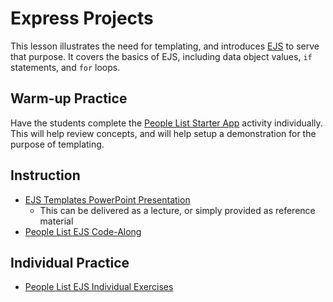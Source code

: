 # Express Projects
This lesson illustrates the need for templating, and introduces [EJS](https://ejs.co/) to serve that purpose. It covers the basics of EJS, including data object values, `if` statements, and `for` loops.

## Warm-up Practice
Have the students complete the [People List Starter App](PeopleListStarterApp.md) activity individually. This will help review concepts, and will help setup a demonstration for the purpose of templating.

## Instruction
- [EJS Templates PowerPoint Presentation](EjsTemplates.pptx)
    - This can be delivered as a lecture, or simply provided as reference material
- [People List EJS Code-Along](PeopleListEjsCodeAlong.md)

## Individual Practice
- [People List EJS Individual Exercises](PeopleListEjsIndividualExercises.md)
